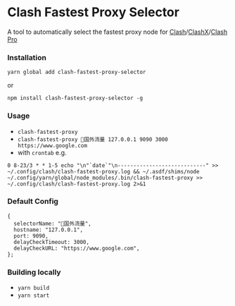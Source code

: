 # Clash Fastest Proxy Selector
A tool to automatically select the fastest proxy node for [Clash](https://github.com/Dreamacro/clash)/[ClashX](https://github.com/yichengchen/clashX)/[Clash Pro](https://install.appcenter.ms/users/clashx/apps/clashx-pro/distribution_groups/public)

### Installation
`yarn global add clash-fastest-proxy-selector` 

or 

`npm install clash-fastest-proxy-selector -g`



### Usage

- `clash-fastest-proxy`
- `clash-fastest-proxy 🔰国外流量 127.0.0.1 9090 3000 https://www.google.com`
- with `crontab` e.g. 
```
0 8-23/3 * * 1-5 echo "\n"`date`"\n----------------------------" >> ~/.config/clash/clash-fastest-proxy.log && ~/.asdf/shims/node ~/.config/yarn/global/node_modules/.bin/clash-fastest-proxy >> ~/.config/clash/clash-fastest-proxy.log 2>&1
```


### Default Config

```
{
  selectorName: "🔰国外流量",
  hostname: "127.0.0.1",
  port: 9090,
  delayCheckTimeout: 3000,
  delayCheckURL: "https://www.google.com",
};
```



### Building locally

- `yarn build`
- `yarn start`